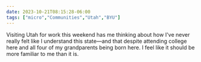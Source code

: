 ```yaml
---
date: 2023-10-21T08:15:28-06:00
tags: ["micro","Communities","Utah","BYU"]
---
```

Visiting Utah for work this weekend has me thinking about how I've never really felt like I understand this state—and that despite attending college here and all four of my grandparents being born here. I feel like it should be more familiar to me than it is.